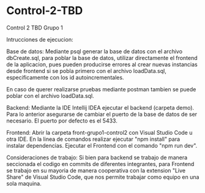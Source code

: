 # Control-2-TBD
Control 2 TBD Grupo 1

Intrucciones de ejecucion:

Base de datos:
Mediante psql generar la base de datos con el archivo dbCreate.sql, para poblar la
base de datos, utilizar directamente el frontend de la aplicacion, pues pueden producirse
errores al crear nuevas instancias desde frontend si se pobla primero con el archivo loadData.sql,
especificamente con los id autoincrementales.

En caso de querer realizarse pruebas mediante postman tambien se puede poblar con
el archivo loadData.sql.

Backend:
Mediante la IDE Intellij IDEA ejecutar el backend (carpeta demo).
Para lo anterior asegurarse de cambiar el puerto de la base de datos de ser necesario.
El puerto por defecto es el 5433.

Frontend:
Abrir la carpeta front-grupo1-control2 con Visual Studio Code u otra IDE.
En la linea de comandos realizar ejecutar "npm install" para instalar dependencias.
Ejecutar el Frontend con el comando "npm run dev".

Consideraciones de trabajo:
Si bien para backend se trabajo de manera seccionada el codigo en commits de diferentes integrantes,
para Frontend se trabajo en su mayoria de manera cooperativa con la extension "Live Share" de Visual Studio Code,
que nos permite trabajar como equipo en una sola maquina.